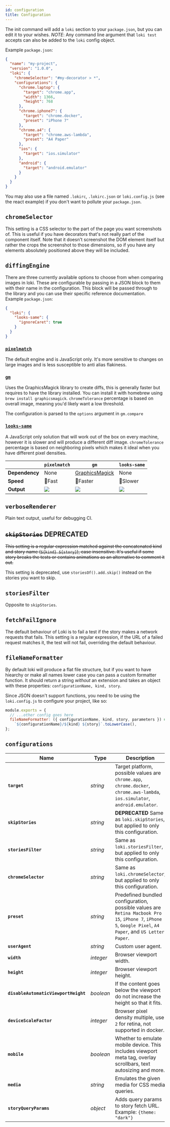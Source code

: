 ```yaml
---
id: configuration
title: Configuration
---
```


The init command will add a `loki` section to your `package.json`, but you can edit it to your wishes. _NOTE_: Any command line argument that `loki test` accepts can also be added to the `loki` config object.

Example `package.json`:

```json
{
  "name": "my-project",
  "version": "1.0.0",
  "loki": {
    "chromeSelector": "#my-decorator > *",
    "configurations": {
      "chrome.laptop": {
        "target": "chrome.app",
        "width": 1366,
        "height": 768
      },
      "chrome.iphone7": {
        "target": "chrome.docker",
        "preset": "iPhone 7"
      },
      "chrome.a4": {
        "target": "chrome.aws-lambda",
        "preset": "A4 Paper"
      },
      "ios": {
        "target": "ios.simulator"
      },
      "android": {
        "target": "android.emulator"
      }
    }
  }
}
```

You may also use a file named `.lokirc`, `.lokirc.json` or `loki.config.js` (see the react example) if you don't want to pollute your `package.json`.

## `chromeSelector`

This setting is a CSS selector to the part of the page you want screenshots of. This is useful if you have decorators that's not really part of the component itself. Note that it doesn't screenshot the DOM element itself but rather the crops the screenshot to those dimensions, so if you have any elements absolutely positioned above they will be included.

## `diffingEngine`

There are three currently available options to choose from when comparing images in loki. These are configurable by passing in a JSON block to them with their name in the configuration. This block will be passed through to the library and you can use their specific reference documentation. Example `package.json`:

```json
{
  "loki": {
    "looks-same": {
      "ignoreCaret": true
    }
  }
}
```

### [`pixelmatch`](https://github.com/mapbox/pixelmatch)

The default engine and is JavaScript only. It's more sensitive to changes on large images and is less susceptible to anti alias flakiness.

### [`gm`](https://github.com/aheckmann/gm)

Uses the GraphicsMagick library to create diffs, this is generally faster but requires to have the library installed. You can install it with homebrew using `brew install graphicsmagick`. `chromeTolerance` percentage is based on overall image, meaning you'd likely want a low threshold.

The configuration is parsed to the `options` argument in `gm.compare`

### [`looks-same`](https://github.com/gemini-testing/looks-same)

A JavaScript only solution that will work out of the box on every machine, however it is slower and will produce a different diff image. `chromeTolerance` percentage is based on neighboring pixels which makes it ideal when you have different pixel densities.

|                | `pixelmatch`                  | `gm`                                            | `looks-same`                  |
| -------------- | ----------------------------- | ----------------------------------------------- | ----------------------------- |
| **Dependency** | None                          | [GraphicsMagick](http://www.graphicsmagick.org) | None                          |
| **Speed**      | 🏃Fast                        | 🏃Faster                                        | 🚶Slower                      |
| **Output**     | ![](/img/pixelmatch-diff.png) | ![](/img/gm-diff.png)                           | ![](/img/looks-same-diff.png) |

## `verboseRenderer`

Plain text output, useful for debugging CI.

## ~~`skipStories`~~ **DEPRECATED**

~~This setting is a regular expression matched against the concatenated kind and story name (`${kind} ${story}`), case insensitive. It's useful if some story breaks the tests or contains animations as an alternative to comment it out.~~

This setting is deprecated, use `storiesOf().add.skip()` instead on the stories you want to skip.

## `storiesFilter`

Opposite to `skipStories`.

## `fetchFailIgnore`

The default behaviour of Loki is to fail a test if the story makes a network requests that fails. This setting is a regular expression, if the URL of a failed request matches it, the test will not fail, overriding the default behaviour.

## `fileNameFormatter`

By default loki will produce a flat file structure, but if you want to have hiearchy or make all names lower case you can pass a custom formatter function. It should return a string _without_ an extension and takes an object with these properties: `configurationName, kind, story`.

Since JSON doesn't support functions, you need to be using the `loki.config.js` to configure your project, like so:

```js
module.exports = {
  // ...other config goes here
  fileNameFormatter: ({ configurationName, kind, story, parameters }) =>
    `${configurationName}/${kind} ${story}`.toLowerCase(),
};
```

## `configurations`

| Name                                 | Type      | Description                                                                                                                                               | Targets      |
| ------------------------------------ |-----------|-----------------------------------------------------------------------------------------------------------------------------------------------------------| ------------ |
| **`target`**                         | _string_  | Target platform, possible values are `chrome.app`, `chrome.docker`, `chrome.aws-lambda`, `ios.simulator`, `android.emulator`.                             | All          |
| **`skipStories`**                    | _string_  | **DEPRECATED** Same as `loki.skipStories`, but applied to only this configuration.                                                                        | All          |
| **`storiesFilter`**                  | _string_  | Same as `loki.storiesFilter`, but applied to only this configuration.                                                                                     | All          |
| **`chromeSelector`**                 | _string_  | Same as `loki.chromeSelector`, but applied to only this configuration.                                                                                    | `chrome.*`   |
| **`preset`**                         | _string_  | Predefined bundled configuration, possible values are `Retina Macbook Pro 15`, `iPhone 7`, `iPhone 5`, `Google Pixel`, `A4 Paper`, and `US Letter Paper`. | `chrome.*`   |
| **`userAgent`**                      | _string_  | Custom user agent.                                                                                                                                        | `chrome.*`   |
| **`width`**                          | _integer_ | Browser viewport width.                                                                                                                                   | `chrome.*`   |
| **`height`**                         | _integer_ | Browser viewport height.                                                                                                                                  | `chrome.*`   |
| **`disableAutomaticViewportHeight`** | _boolean_ | If the content goes below the viewport do not increase the height so that it fits.                                                                        | `chrome.*`   |
| **`deviceScaleFactor`**              | _integer_ | Browser pixel density multiple, use `2` for retina, not supported in docker.                                                                              | `chrome.app` |
| **`mobile`**                         | _boolean_ | Whether to emulate mobile device. This includes viewport meta tag, overlay scrollbars, text autosizing and more.                                          | `chrome.*`   |
| **`media`**                          | _string_  | Emulates the given media for CSS media queries.                                                                                                           | _None_       |
| **`storyQueryParams`**               | _object_  | Adds query params to story fetch URL. Example: `{theme: "dark"}`                                                                                          | _None_       |
